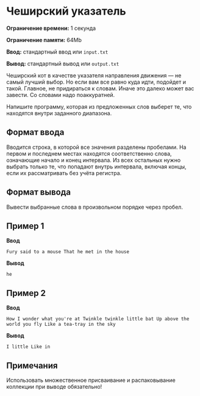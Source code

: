 # Чеширский указатель

**Ограничение времени:** 1 секунда

**Ограничение памяти:** 64Mb

**Ввод:** стандартный ввод или `input.txt`

**Вывод:** стандартный вывод или `output.txt`

Чеширский кот в качестве указателя направления движения — не самый лучший выбор. Но если вам все равно куда идти, подойдет и такой. Главное, не придираться к словам. Иначе это далеко может вас завести. Со словами надо поаккуратней.

Напишите программу, которая из предложенных слов выберет те, что находятся внутри заданного диапазона.

## Формат ввода

Вводится строка, в которой все значения разделены пробелами. На первом и последнем местах находятся соответственно слова, означающие начало и конец интервала. Из всех остальных нужно выбрать только те, что попадают внутрь интервала, включая концы, если их рассматривать без учёта регистра.

## Формат вывода

Вывести выбранные слова в произвольном порядке через пробел.

## Пример 1

**Ввод**
```
Fury said to a mouse That he met in the house
```

**Вывод**
```
he
```

## Пример 2

**Ввод**
```
How I wonder what you're at Twinkle twinkle little bat Up above the world you fly Like a tea-tray in the sky
```

**Вывод**
```
I little Like in
```

## Примечания

Использовать множественное присваивание и распаковывание коллекции при выводе обязательно!